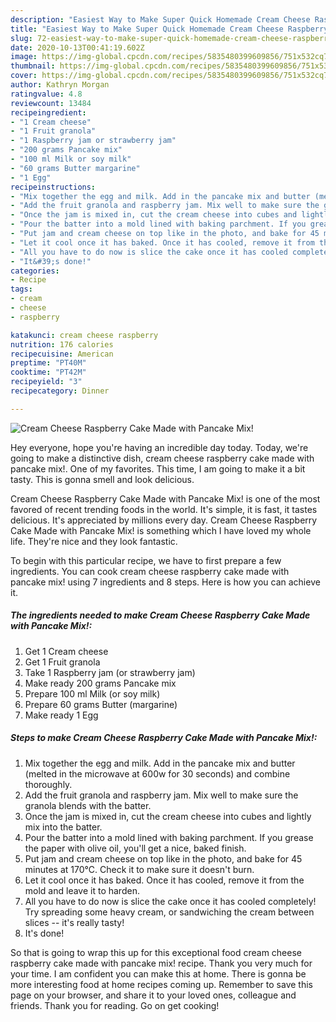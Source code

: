```yaml
---
description: "Easiest Way to Make Super Quick Homemade Cream Cheese Raspberry Cake Made with Pancake Mix!"
title: "Easiest Way to Make Super Quick Homemade Cream Cheese Raspberry Cake Made with Pancake Mix!"
slug: 72-easiest-way-to-make-super-quick-homemade-cream-cheese-raspberry-cake-made-with-pancake-mix
date: 2020-10-13T00:41:19.602Z
image: https://img-global.cpcdn.com/recipes/5835480399609856/751x532cq70/cream-cheese-raspberry-cake-made-with-pancake-mix-recipe-main-photo.jpg
thumbnail: https://img-global.cpcdn.com/recipes/5835480399609856/751x532cq70/cream-cheese-raspberry-cake-made-with-pancake-mix-recipe-main-photo.jpg
cover: https://img-global.cpcdn.com/recipes/5835480399609856/751x532cq70/cream-cheese-raspberry-cake-made-with-pancake-mix-recipe-main-photo.jpg
author: Kathryn Morgan
ratingvalue: 4.8
reviewcount: 13484
recipeingredient:
- "1 Cream cheese"
- "1 Fruit granola"
- "1 Raspberry jam or strawberry jam"
- "200 grams Pancake mix"
- "100 ml Milk or soy milk"
- "60 grams Butter margarine"
- "1 Egg"
recipeinstructions:
- "Mix together the egg and milk. Add in the pancake mix and butter (melted in the microwave at 600w for 30 seconds) and combine thoroughly."
- "Add the fruit granola and raspberry jam. Mix well to make sure the granola blends with the batter."
- "Once the jam is mixed in, cut the cream cheese into cubes and lightly mix into the batter."
- "Pour the batter into a mold lined with baking parchment. If you grease the paper with olive oil, you&#39;ll get a nice, baked finish."
- "Put jam and cream cheese on top like in the photo, and bake for 45 minutes at 170℃. Check it to make sure it doesn&#39;t burn."
- "Let it cool once it has baked. Once it has cooled, remove it from the mold and leave it to harden."
- "All you have to do now is slice the cake once it has cooled completely! Try spreading some heavy cream, or sandwiching the cream between slices -- it&#39;s really tasty!"
- "It&#39;s done!"
categories:
- Recipe
tags:
- cream
- cheese
- raspberry

katakunci: cream cheese raspberry 
nutrition: 176 calories
recipecuisine: American
preptime: "PT40M"
cooktime: "PT42M"
recipeyield: "3"
recipecategory: Dinner

---
```



![Cream Cheese Raspberry Cake Made with Pancake Mix!](https://img-global.cpcdn.com/recipes/5835480399609856/751x532cq70/cream-cheese-raspberry-cake-made-with-pancake-mix-recipe-main-photo.jpg)

Hey everyone, hope you're having an incredible day today. Today, we're going to make a distinctive dish, cream cheese raspberry cake made with pancake mix!. One of my favorites. This time, I am going to make it a bit tasty. This is gonna smell and look delicious.

Cream Cheese Raspberry Cake Made with Pancake Mix! is one of the most favored of recent trending foods in the world. It's simple, it is fast, it tastes delicious. It's appreciated by millions every day. Cream Cheese Raspberry Cake Made with Pancake Mix! is something which I have loved my whole life. They're nice and they look fantastic.




To begin with this particular recipe, we have to first prepare a few ingredients. You can cook cream cheese raspberry cake made with pancake mix! using 7 ingredients and 8 steps. Here is how you can achieve it.

<!--inarticleads1-->

##### The ingredients needed to make Cream Cheese Raspberry Cake Made with Pancake Mix!:

1. Get 1 Cream cheese
1. Get 1 Fruit granola
1. Take 1 Raspberry jam (or strawberry jam)
1. Make ready 200 grams Pancake mix
1. Prepare 100 ml Milk (or soy milk)
1. Prepare 60 grams Butter (margarine)
1. Make ready 1 Egg




<!--inarticleads2-->

##### Steps to make Cream Cheese Raspberry Cake Made with Pancake Mix!:

1. Mix together the egg and milk. Add in the pancake mix and butter (melted in the microwave at 600w for 30 seconds) and combine thoroughly.
1. Add the fruit granola and raspberry jam. Mix well to make sure the granola blends with the batter.
1. Once the jam is mixed in, cut the cream cheese into cubes and lightly mix into the batter.
1. Pour the batter into a mold lined with baking parchment. If you grease the paper with olive oil, you&#39;ll get a nice, baked finish.
1. Put jam and cream cheese on top like in the photo, and bake for 45 minutes at 170℃. Check it to make sure it doesn&#39;t burn.
1. Let it cool once it has baked. Once it has cooled, remove it from the mold and leave it to harden.
1. All you have to do now is slice the cake once it has cooled completely! Try spreading some heavy cream, or sandwiching the cream between slices -- it&#39;s really tasty!
1. It&#39;s done!




So that is going to wrap this up for this exceptional food cream cheese raspberry cake made with pancake mix! recipe. Thank you very much for your time. I am confident you can make this at home. There is gonna be more interesting food at home recipes coming up. Remember to save this page on your browser, and share it to your loved ones, colleague and friends. Thank you for reading. Go on get cooking!
